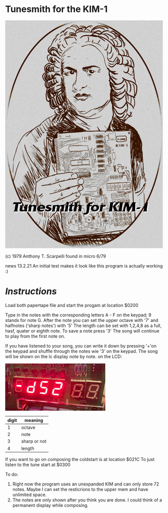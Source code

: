 # Tunesmith for the KIM-1

![Bach mit KIM](https://github.com/netzherpes/tunesmith-for-kim-1/raw/main/tunesmith_old.png)

(c)  1979 Anthony T. Scarpelli
found in micro 6/79

news 13.2.21
An initial test makes it look like this program is actually working :)

 # *Instructions*
Load both papertape file and start the progam at location $0200

Type in the notes with the corresponding letters A - F on the keypad; 9 stands for note G.
After the note you can set the upper octave with '7' and halfnotes ('sharp notes') with '5' 
The length can be set with 1,2,4,8 as a full, hasf, quater or eighth note.
To save a note press '3'
The song will continue to play from the first note on.

If you have listened to your song, you can write it down by pressing '+'on the keypad and shuffle through the notes wie '3' on the keypad. The song will be shown on the lc display note by note. on the LCD:  

![anzeige](https://github.com/netzherpes/tunesmith-for-kim-1/raw/main/image/digit.jpg)

digit | meaning
---|---
1 | octave
2 | note
3 | sharp or not
4 | length



If you want to go on composing the coldstart is at location $021C
To just listen to the tune start at $0300

To do:
 1. Right now the program uses an unexpanded KIM and can only store 72 notes. Maybe I can set the resticrions to the upper mem and have unlimited space.
 2. The notes are only shown after you think you are done. I could think of a permanent display while composing.
 
